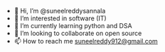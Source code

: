 - 👋 Hi, I’m @suneelreddysannala
- 👀 I’m interested in software (IT)
- 🌱 I’m currently learning python and DSA
- 💞️ I’m looking to collaborate on open source
- 📫 How to reach me suneelreddy912@gmail.com
